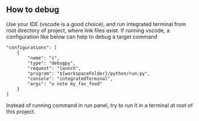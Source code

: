 ## How to debug
Use your IDE (vscode is a good choice), and run integrated terminal from root directory of project, where link files exist.
If running vscode, a configuration like below can help to debug a target command

    "configurations": [
        {
            "name": "i",
            "type": "debugpy",
            "request": "launch",
            "program": "${workspaceFolder}/python/run.py",
            "console": "integratedTerminal",
            "args": "o note my_fav_food"
        }
    ]

Instead of running command in run panel, try to run it in a terminal at root of this project.